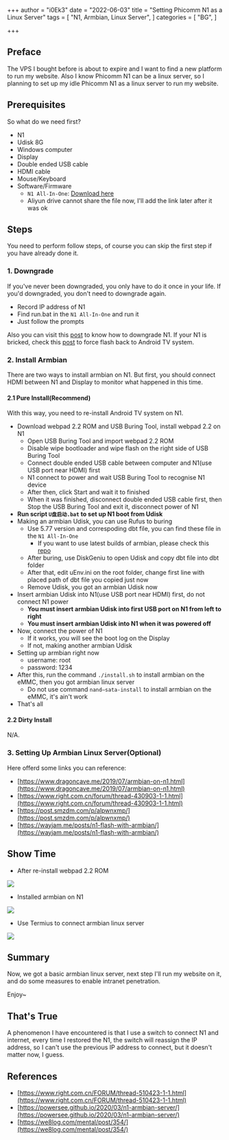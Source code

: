 +++
author = "i0Ek3"
date = "2022-06-03"
title = "Setting Phicomm N1 as a Linux Server"
tags = [
    "N1, Armbian, Linux Server",
]
categories = [
    "BG",
]

+++

## Preface

The VPS I bought before is about to expire and I want to find a new platform to run my website. Also I know Phicomm N1 can be a linux server, so I planning to set up my idle Phicomm N1 as a linux server to run my website.

## Prerequisites

So what do we need first?

- N1
- Udisk 8G
- Windows computer
- Display
- Double ended USB cable
- HDMI cable
- Mouse/Keyboard
- Software/Firmware
  - `N1 All-In-One`: [Download here]()
  - Aliyun drive cannot share the file now, I'll add the link later after it was ok 

## Steps

You need to perform follow steps, of course you can skip the first step if you have already done it.

### 1. Downgrade

If you've never been downgraded, you only have to do it once in your life. If you'd downgraded, you don't need to downgrade again.

- Record IP address of N1
- Find run.bat in the `N1 All-In-One` and run it
- Just follow the prompts

Also you can visit this [post](https://www.iyuu.cn/archives/213/) to know how to downgrade N1. If your N1 is bricked, check this [post](https://post.smzdm.com/p/a78zrrl5/) to force flash back to Android TV system.

### 2. Install Armbian

There are two ways to install armbian on N1. But first, you should connect HDMI between N1 and Display to monitor what happened in this time.

#### 2.1 Pure Install(Recommend)

With this way, you need to re-install Android TV system on N1.

- Download webpad 2.2 ROM and USB Buring Tool, install webpad 2.2 on N1
  - Open USB Buring Tool and import webpad 2.2 ROM
  - Disable wipe bootloader and wipe flash on the right side of USB Buring Tool
  - Connect double ended USB cable between computer and N1(use USB port near HDMI) first
  - N1 connect to power and wait USB Buring Tool to recognise N1 device
  - After then, click Start and wait it to finished
  - When it was finished, disconnect double ended USB cable first, then Stop the USB Buring Tool and exit it, disconnect power of N1
- **Run script `U盘启动.bat` to set up N1 boot from Udisk**
- Making an armbian Udisk, you can use Rufus to buring
  - Use 5.77 version and correspoding dbt file, you can find these file in the `N1 All-In-One`
    - If you want to use latest builds of armbian, please check this [repo](https://github.com/ophub/amlogic-s9xxx-armbian)
  - After buring, use DiskGeniu to open Udisk and copy dbt file into dbt folder
  - After that, edit uEnv.ini on the root folder, change first line with placed path of dbt file you copied just now
  - Remove Udisk, you got an armbian Udisk now
- Insert armbian Udisk into N1(use USB port near HDMI) first, do not connect N1 power
  - **You must insert armbian Udisk into first USB port on N1 from left to right**
  - **You must insert armbian Udisk into N1 when it was powered off**
- Now, connect the power of N1
  - If it works, you will see the boot log on the Display
  - If not, making another armbian Udisk
- Setting up armbian right now
  - username: root
  - password: 1234
- After this, run the command `./install.sh` to install armbian on the eMMC, then you got armbian linux server
  - Do not use command `nand–sata-install` to install armbian on the eMMC, it's ain't work
- That's all

#### 2.2 Dirty Install

N/A.

### 3. Setting Up Armbian Linux Server(Optional)

Here offerd some links you can reference:

- [https://www.dragoncave.me/2019/07/armbian-on-n1.html](https://www.dragoncave.me/2019/07/armbian-on-n1.html)
- [https://www.right.com.cn/forum/thread-430903-1-1.html](https://www.right.com.cn/forum/thread-430903-1-1.html)
- [https://post.smzdm.com/p/alpwnxmp/](https://post.smzdm.com/p/alpwnxmp/)
- [https://wayjam.me/posts/n1-flash-with-armbian/](https://wayjam.me/posts/n1-flash-with-armbian/)

## Show Time

- After re-install webpad 2.2 ROM

![](https://cdn.jsdelivr.net/gh/i0Ek3/apichost@main/3-ip-address.5d6by8qam9z4.jpg)

- Installed armbian on N1

![](https://cdn.jsdelivr.net/gh/i0Ek3/apichost@main/1-terminal.6ct4cuhsp6o0.jpg)

- Use Termius to connect armbian linux server

![](https://cdn.jsdelivr.net/gh/i0Ek3/apichost@main/2-connect-by-phone.36m1vaenn668.jpg)

## Summary

Now, we got a basic armbian linux server, next step I'll run my website on it, and do some measures to enable intranet penetration.

Enjoy~

## That's True

A phenomenon I have encountered is that I use a switch to connect N1 and internet, every time I restored the N1, the switch will reassign the IP address, so I can't use the previous IP address to connect, but it doesn't matter now, I guess.

## References

- [https://www.right.com.cn/FORUM/thread-510423-1-1.html](https://www.right.com.cn/FORUM/thread-510423-1-1.html)
- [https://powersee.github.io/2020/03/n1-armbian-server/](https://powersee.github.io/2020/03/n1-armbian-server/)
- [https://we8log.com/mental/post/354/](https://we8log.com/mental/post/354/)

